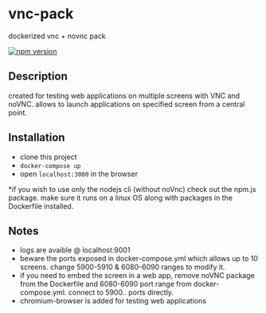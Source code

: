 # vnc-pack
dockerized vnc + novnc pack 

[![npm version](https://badge.fury.io/js/vnc-pack.svg)](https://badge.fury.io/js/vnc-pack)


## Description
created for testing web applications on multiple screens with VNC and noVNC. allows to launch applications on specified screen from a central point.

## Installation



 * clone this project
 * `docker-compose up`
 * open `localhost:3000` in the browser

*if you wish to use only the nodejs cli (without noVnc) check out the npm.js package. make sure it runs on a linux OS along with packages in the Dockerfile installed.

 ## Notes

 * logs are avaible @ localhost:9001
 * beware the ports exposed in docker-compose.yml which allows up to 10 screens. change 5900-5910 & 6080-6090 ranges to modify it.
 * if you need to embed the screen in a web app, remove noVNC package from the Dockerfile and 6080-6090 port range from docker-compose.yml. connect to 5900.. ports directly. 
 * chromium-browser is added for testing web applications